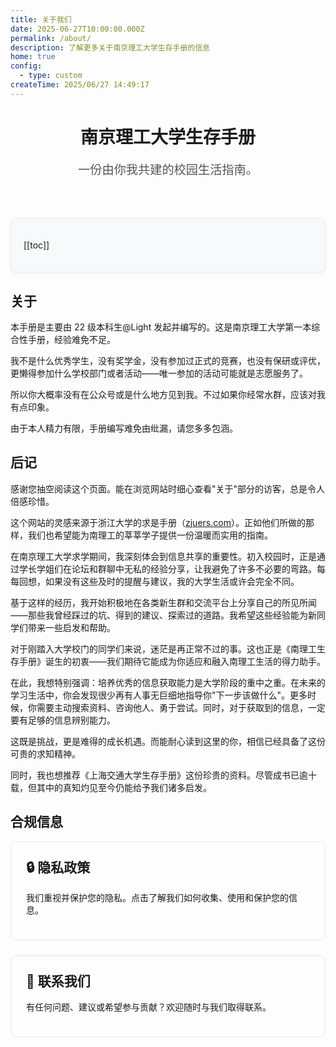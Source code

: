 ```yaml
---
title: 关于我们
date: 2025-06-27T10:00:00.000Z
permalink: /about/
description: 了解更多关于南京理工大学生存手册的信息
home: true
config:
  - type: custom
createTime: 2025/06/27 14:49:17
---
```

<div style="text-align: center; margin-top: 2rem; margin-bottom: 4rem;">
  <h1>南京理工大学生存手册</h1>
  <p style="font-size: 1.2rem; color: #555;">一份由你我共建的校园生活指南。</p>
</div>



<div class="toc-container" style="
  background-color: #f8f9fa;
  border: 1px solid #e9ecef;
  border-radius: 8px;
  padding: 20px;
  margin: 20px 0;
  box-shadow: 0 2px 4px rgba(0,0,0,0.05);
">

[[toc]]

</div>

<style>
.toc-container {
  max-width: 800px;
  margin-left: auto;
  margin-right: auto;
}

.toc-container .table-of-contents {
  font-size: 0.95rem;
  line-height: 1.6;
}

.toc-container .table-of-contents ul {
  padding-left: 1.2em;
}

.toc-container .table-of-contents a {
  color: #2c3e50;
  text-decoration: none;
  transition: color 0.2s;
}

.toc-container .table-of-contents a:hover {
  color:hsl(186, 42.10%, 42.00%);
}
</style>



## 关于

本手册是主要由 22 级本科生@Light 发起并编写的。这是南京理工大学第一本综合性手册，经验难免不足。

我不是什么优秀学生，没有奖学金，没有参加过正式的竞赛，也没有保研或评优，更懒得参加什么学校部门或者活动——唯一参加的活动可能就是志愿服务了。

所以你大概率没有在公众号或是什么地方见到我。不过如果你经常水群，应该对我有点印象。

由于本人精力有限，手册编写难免由纰漏，请您多多包涵。


## 后记

感谢您抽空阅读这个页面。能在浏览网站时细心查看"关于"部分的访客，总是令人倍感珍惜。

这个网站的灵感来源于浙江大学的求是手册（<a href="https://zjuers.com/welcome/postscript/" target="_blank">zjuers.com</a>）。正如他们所做的那样，我们也希望能为南理工的莘莘学子提供一份温暖而实用的指南。

在南京理工大学求学期间，我深刻体会到信息共享的重要性。初入校园时，正是通过学长学姐们在论坛和群聊中无私的经验分享，让我避免了许多不必要的弯路。每每回想，如果没有这些及时的提醒与建议，我的大学生活或许会完全不同。

基于这样的经历，我开始积极地在各类新生群和交流平台上分享自己的所见所闻——那些我曾经踩过的坑、得到的建议、探索过的道路。我希望这些经验能为新同学们带来一些启发和帮助。

对于刚踏入大学校门的同学们来说，迷茫是再正常不过的事。这也正是《南理工生存手册》诞生的初衷——我们期待它能成为你适应和融入南理工生活的得力助手。

在此，我想特别强调：培养优秀的信息获取能力是大学阶段的重中之重。在未来的学习生活中，你会发现很少再有人事无巨细地指导你"下一步该做什么"。更多时候，你需要主动搜索资料、咨询他人、勇于尝试。同时，对于获取到的信息，一定要有足够的信息辨别能力。

这既是挑战，更是难得的成长机遇。而能耐心读到这里的你，相信已经具备了这份可贵的求知精神。

同时，我也想推荐《上海交通大学生存手册》这份珍贵的资料。尽管成书已逾十载，但其中的真知灼见至今仍能给予我们诸多启发。

## 合规信息


<div style="display: grid; grid-template-columns: repeat(auto-fit, minmax(250px, 1fr)); gap: 1.5rem;">
  <a href="./privacy.html" style="text-decoration: none; color: inherit; border: 1px solid #e2e8f0; border-radius: 8px; padding: 1.5rem; transition: all 0.3s; display: block;">
    <h2 style="margin-top: 0;">🔒 隐私政策</h2>
    <p>我们重视并保护您的隐私。点击了解我们如何收集、使用和保护您的信息。</p>
  </a>
  <a href="./contact.html" style="text-decoration: none; color: inherit; border: 1px solid #e2e8f0; border-radius: 8px; padding: 1.5rem; transition: all 0.3s; display: block;">
    <h2 style="margin-top: 0;">💬 联系我们</h2>
    <p>有任何问题、建议或希望参与贡献？欢迎随时与我们取得联系。</p>
  </a>
</div>

<style>
  .feature-card:hover {
    border-color: var(--theme-color);
    box-shadow: 0 4px 12px rgba(0,0,0,0.1);
  }
</style>